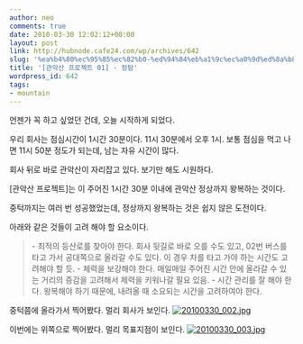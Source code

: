 ```yaml
---
author: neo
comments: true
date: 2010-03-30 12:02:12+00:00
layout: post
link: http://hubnode.cafe24.com/wp/archives/642
slug: '%ea%b4%80%ec%95%85%ec%82%b0-%ed%94%84%eb%a1%9c%ec%a0%9d%ed%8a%b8-01-%ec%a0%95%ed%83%90'
title: '[관악산 프로젝트 01] - 정탐'
wordpress_id: 642
tags:
- mountain
---
```


언젠가 꼭 하고 싶었던 건데, 오늘 시작하게 되었다.

우리 회사는 점심시간이 1시간 30분이다. 11시 30분에서 오후 1시.
보통 점심을 먹고 나면 11시 50분 정도가 되는데, 남는 자유 시간이 많다.

회사 뒤로 바로 관악산이 자리잡고 있다. 보기만 해도 시원하다.

[관악산 프로젝트]는 이 주어진 1시간 30분 이내에 관악산 정상까지 왕복하는 것이다.
<!-- more -->
중턱까지는 여러 번 성공했었는데, 정상까지 왕복하는 것은 쉽지 않은 도전이다.

아래와 같은 것들이 고려 해야 할 요소이다.




<blockquote>
- 최적의 등산로를 찾아야 한다. 회사 뒷길로 바로 오를 수도 있고, 02번 버스를 타고 가서 공대쪽으로 올라갈 수도 있다. 이 경우 차를 타고 가야 하는 시간도 고려해야 할 듯.
- 체력을 보강해야 한다. 매일매일 주어진 시간 안에 올라갈 수 있는 거리의 증감을 고려해서 체력을 키워나갈 필요 있음.
- 시간 관리를 잘 해야 한다. 왕복해야 하기 때문에, 내려올 때 소요되는 시간을 고려하여야 한다.
</blockquote>



중턱쯤에 올라가서  찍어봤다. 멀리 회사가 보인다.
[![20100330_002.jpg](http://lh5.ggpht.com/_F9iY7Q3PUXc/S7HrZmeVsVI/AAAAAAAABGU/BLTYveF5soU/s288/20100330_002.jpg)](http://lh5.ggpht.com/_F9iY7Q3PUXc/S7HrZmeVsVI/AAAAAAAABGU/BLTYveF5soU/20100330_002.jpg?imgmax=720)


이번에는 위쪽으로 찍어봤다. 멀리 목표지점이 보인다.
[![20100330_003.jpg](http://lh5.ggpht.com/_F9iY7Q3PUXc/S7HraFvfsEI/AAAAAAAABGU/yZRUIQQQzYE/s288/20100330_003.jpg)](http://lh5.ggpht.com/_F9iY7Q3PUXc/S7HraFvfsEI/AAAAAAAABGU/yZRUIQQQzYE/20100330_003.jpg?imgmax=720)
